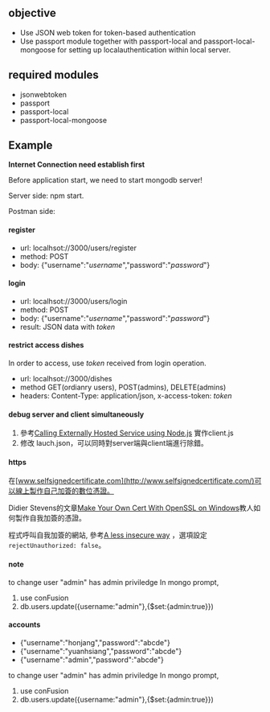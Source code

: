 ## objective

* Use JSON web token for token-based authentication
* Use passport module together with passport-local and passport-local-mongoose for setting up localauthentication within local server.

## required modules
* jsonwebtoken
* passport
* passport-local
* passport-local-mongoose

## Example

**Internet Connection need establish first**

Before application start, we need to start mongodb server!

Server side: npm start.

Postman side:

#### register
* url: localhsot://3000/users/register
* method: POST
* body: {"username":"*username*","password":"*password*"}

#### login
* url: localhsot://3000/users/login
* method: POST
* body: {"username":"*username*","password":"*password*"}
* result: JSON data with *token*

#### restrict access dishes
In order to access, use *token* received from login operation.
* url: localhsot://3000/dishes
* method GET(ordianry users), POST(admins), DELETE(admins)
* headers: Content-Type: application/json, x-access-token: *token*

#### debug server and client simultaneously
1. 參考[Calling Externally Hosted Service using Node.js](http://www.dotnetcurry.com/nodejs/1225/call-external-service-using-nodejs)
實作client.js
2. 修改 lauch.json，可以同時對server端與client端進行除錯。

#### https
在[www.selfsignedcertificate.com](http://www.selfsignedcertificate.com/)可以線上製作自己加簽的數位憑證。

Didier Stevens的文章[Make Your Own Cert With OpenSSL on Windows](https://blog.didierstevens.com/2015/03/30/howto-make-your-own-cert-with-openssl-on-windows/)教人如何製作自我加簽的憑證。

程式呼叫自我加簽的網站, 參考[A less insecure way](http://stackoverflow.com/questions/20433287/node-js-request-cert-has-expired#answer-29397100) ，選項設定
`rejectUnauthorized: false`。

#### note
to change user "admin" has admin priviledge
In mongo prompt, 
1. use conFusion 
2. db.users.update({username:"admin"},{$set:{admin:true}})

#### accounts
* {"username":"honjang","password":"abcde"} 
* {"username":"yuanhsiang","password":"abcde"} 
* {"username":"admin","password":"abcde"}

to change user "admin" has admin priviledge
In mongo prompt, 
1. use conFusion 
2. db.users.update({username:"admin"},{$set:{admin:true}})

